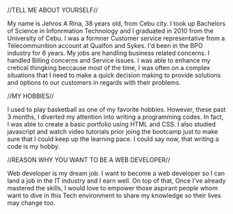 //TELL ME ABOUT YOURSELF//

My name is Jehros A Rina, 38 years old, from Cebu city. I took up Bachelors of Science in Infonrmation Technology and I graduated in 2010 from the University of Cebu. I was a formner Customer service representative from a Telecommunition account at Qualfon and Sykes. I'd been in the BPO industry for 6 years. My jobs are handling business related concerns. I handled Billing concerns and Service issues. I was able to enhance my cretical thingking beccause most of the time, I was often on a complex situations that I need to make a quick decision making to provide solutions and options to our customers in regards with their problems. 

//MY HOBBIES//

I used to play basketball as one of my favorite hobbies. However, these past 3 months, I diverted my attention into writing a programming codes. In fact, I was able to create a basic portfolio using HTML and CSS. I also studied javascript and watch video tutorials prior joing the bootcamp just to make sure that I could keep up the learning pace. I could say now, that writing a code is my hobby.

//REASON WHY YOU WANT TO BE A WEB DEVELOPER//

Web developer is my dream job. I want to become a  web developer so I can land a job in the IT industry and I earn well. On top of that, Once I've already mastered the skills, I would love to empower those aspirant people whom want to dive in this Tech environment to share my knowledge so their lives may change too. 

